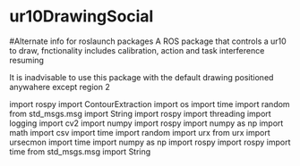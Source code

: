 # ur10DrawingSocial

#Alternate info for roslaunch packages <!-- gnome-terminal --command or xterm -e to open new terminal-->
A ROS package that controls a ur10 to draw, fnctionality includes calibration, action and task interference resuming

It is inadvisable to use this package with the default drawing positioned anywahere except region 2

import rospy
import ContourExtraction
import os
import time
import random
from std_msgs.msg import String
import rospy
import threading
import logging
import cv2
import numpy
import rospy
import numpy as np
import math
import csv
import time
import random
import urx
from urx import ursecmon
import time
import numpy as np
import rospy
import rospy
import time
from std_msgs.msg import String
